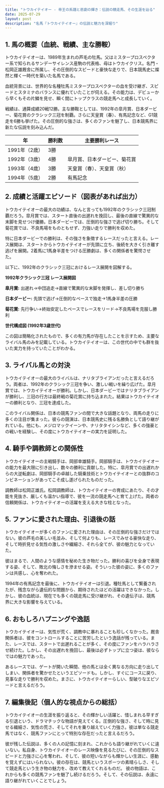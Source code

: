 ```yaml
---
title: "トウカイテイオー - 帝王の系譜と悲劇の輝き：伝説の競走馬、その生涯を辿る"
date: 2025-07-29
layout: post
description: "名馬『トウカイテイオー』の伝説と魅力を深堀り"
---
```


## 1. 馬の概要（血統、戦績、主な勝鞍）

トウカイテイオーは、1989年生まれの芦毛の牡馬。父はミスタープロスペクター系で知られるサンデーサイレンス産駒の代表格、母はトウカイクリス。名門・松岡正雄厩舎に所属し、その圧倒的なスピードと豪快な走りで、日本競馬史に燦然と輝く一時代を築いた名馬である。

血統背景には、世界的な名種牡馬ミスタープロスペクターの血を受け継ぎ、スピードとスタミナのバランスに優れていたことが伺える。その能力は、デビューから早くもその片鱗を見せ、瞬く間にトップクラスの競走馬へと成長していく。

戦績は、通算成績20戦12勝。主な勝鞍としては、1992年の皐月賞、日本ダービー、菊花賞のクラシック三冠を制覇。さらに天皇賞（春）、有馬記念など、G1競走を6勝も挙げた。その圧倒的な強さは、多くのファンを魅了し、日本競馬界に新たな伝説を刻み込んだ。

| 年 | 勝利数 | 主要勝利レース |
|---|---|---|
| 1991年（2歳） | 3勝 |  |
| 1992年（3歳） | 4勝 | 皐月賞、日本ダービー、菊花賞 |
| 1993年（4歳） | 3勝 | 天皇賞（春）、天皇賞（秋） |
| 1994年（5歳） | 2勝 | 有馬記念 |


## 2. 成績と活躍エピソード（図表があれば出力）

トウカイテイオーの最大の功績は、なんと言っても1992年のクラシック三冠制覇だろう。皐月賞では、スタート直後の出遅れを挽回し、最後の直線で驚異的な末脚を見せつけ優勝。日本ダービーでは、圧倒的な強さで逃げ切り勝ち。そして菊花賞では、不良馬場をものともせず、力強い走りで勝利を収めた。

特に日本ダービーでの勝利は、その強さを象徴するレースだったと言える。レース展開は、スタートからトウカイテイオーが先頭に立ち、後続を大きく引き離す逃げを展開。2着馬に1馬身半差をつける圧勝劇は、多くの関係者を驚愕させた。

以下に、1992年のクラシック三冠におけるレース展開を図解する。

**1992年クラシック三冠 レース展開図**

**皐月賞:**  出遅れ→中団追走→直線で驚異的な末脚を発揮し、差し切り勝ち

**日本ダービー:** 先頭で逃げ→圧倒的なペースで独走→1馬身半差の圧勝

**菊花賞:** 先行争い→終始安定したペースでレースをリード→不良馬場を克服し勝利


**世代構成図 (1992年3歳世代)**

この図は簡略化されたもので、多くの有力馬が存在したことを示すため、主要なライバル馬のみを記載している。トウカイテイオーは、この世代の中でも群を抜いた実力を持っていたことがわかる。


## 3. ライバル馬との対決

トウカイテイオーの最大のライバルは、ナリタブライアンだったと言えるだろう。両者は、1992年のクラシック三冠を争い、激しい戦いを繰り広げた。皐月賞では、トウカイテイオーが勝利。しかし、日本ダービーではナリタブライアンが勝利し、三冠の行方は最終戦の菊花賞に持ち込まれた。結果はトウカイテイオーの勝利となり、三冠を達成した。

このライバル関係は、日本の競馬ファンの間で大きな話題となり、両馬の走りに多くの注目が集まった。彼らの競演は、日本競馬史に残る名勝負として語り継がれている。他にも、メジロマックイーンや、ナリタタイシンなど、多くの強豪との戦いを経験し、その度にトウカイテイオーの実力を証明した。


## 4. 騎手や調教師との関係性

トウカイテイオーの主戦騎手は、岡部幸雄騎手。岡部騎手は、トウカイテイオーの能力を最大限に引き出し、数々の勝利に貢献した。特に、皐月賞での出遅れからの大逆転劇は、岡部騎手の卓越した騎乗技術とトウカイテイオーとの抜群のコンビネーションがあってこそ成し遂げられたものだった。

調教師は松岡正雄氏。松岡調教師は、トウカイテイオーの育成にあたり、その才能を見抜き、厳しくも温かい指導で、彼を一流の競走馬へと育て上げた。両者の信頼関係は、トウカイテイオーの活躍を支える大きな柱となった。


## 5. ファンに愛された理由、引退後の話

トウカイテイオーが多くのファンに愛された理由は、その圧倒的な強さだけではない。彼の芦毛の美しい毛並み、そして何よりも、レースでみせる豪快な走り、そして時折見せる気性の激しさや繊細さ、それら全てが、彼の魅力となっていた。

彼はまるで、人間のような感情を秘めた生き物だった。勝利の喜びを全身で表現する姿、そして、敗北の悔しさを滲ませる姿。そういった彼の姿に、多くのファンは共感し、心を奪われた。

1994年の有馬記念を最後に、トウカイテイオーは引退。種牡馬として繋養されたが、残念ながら遺伝的な問題から、期待されたほどの活躍はできなかった。しかし、彼の血統は、現在でも多くの競走馬に受け継がれ、その遺伝子は、競馬界に大きな影響を与えている。


## 6. おもしろハプニングや逸話

トウカイテイオーは、気性が荒く、調教中に暴れることも珍しくなかった。厩舎関係者は、彼をコントロールすることに苦労したという逸話が残っている。また、レースでは、スタートで出遅れることが多く、その度にファンをハラハラさせ続けた。しかし、その出遅れを挽回し、最後は必ずトップに立つ姿は、彼ならではの魅力であった。

あるレースでは、ゲートが開いた瞬間、他の馬とは全く異なる方向に走り出してしまい、関係者を驚かせたというエピソードも。しかし、すぐにコースに戻り、見事な走りで勝利を収めた。まさに、トウカイテイオーらしい、型破りなエピソードと言えるだろう。


## 7. 編集後記（個人的な視点からの総括）

トウカイテイオーの生涯を振り返ると、その輝かしい活躍と、惜しまれる早すぎる引退という、ドラマチックな物語が見えてくる。圧倒的な強さ、そして時に見せる繊細さ、気性の荒さ、そしてそれを乗り越えていく力強さ。彼は単なる競走馬ではなく、競馬ファンにとって特別な存在だったと言えるだろう。

彼が残した伝説は、多くの人の記憶に刻まれ、これからも語り継がれていくに違いない。私自身、トウカイテイオーのレース映像を見るたびに、その圧倒的なスピードと力強さに心を奪われ、そして、彼の短いながらも輝かしい生涯に、感動を覚えずにはいられない。彼の存在は、競馬というスポーツの素晴らしさ、そして競走馬という生き物の魅力を、改めて教えてくれるものだ。  彼の物語は、これからも多くの競馬ファンを魅了し続けるだろう。そして、その伝説は、永遠に語り継がれていくことでしょう。
